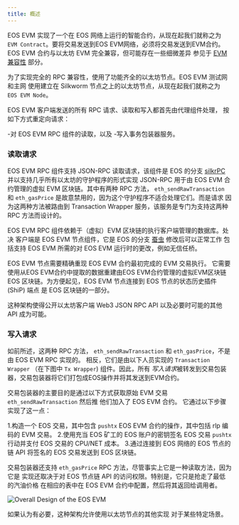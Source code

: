 ```yaml
---
title: 概述
---
```


EOS EVM 实现了一个在 EOS 网络上运行的智能合约，从现在起我们就称之为 
`EVM Contract`。要将交易发送到EOS EVM网络，必须将交易发送到EVM合约。 
EOS EVM 合约与以太坊 EVM 完全兼容，但可能存在一些细微差异 
参见于 [EVM 兼容性](/evm/999_miscellaneous/20_evm-compatibility.md) 部分。

为了实现完全的 RPC 兼容性，使用了功能齐全的以太坊节点。EOS EVM 测试网和主网 
使用建立在 Silkworm 节点之上的以太坊节点，从现在起我们就称之为 `EOS EVM Node`。

EOS EVM 客户端发送的所有 RPC 请求、读取和写入都首先由代理组件处理， 
按如下方式重定向请求：

-对 EOS EVM RPC 组件的读取，以及
-写入事务包装器服务。

### 读取请求

EOS EVM RPC 组件支持 JSON-RPC 读取请求，该组件是 EOS 的分支 
[silkrPC](https://github.com/torquem-ch/silkrpc) 并以支持几乎所有以太坊的守护程序的形式实现 
JSON-RPC 用于由 EOS EVM 合约管理的虚拟 EVM 区块链。其中有两种 RPC 方法， `eth_sendRawTransaction` 
和 `eth_gasPrice` 是故意禁用的，因为这个守护程序不适合处理它们。而是请求 
因为这两种方法被路由到 Transaction Wrapper 服务，该服务是专门为支持这两种 RPC 方法而设计的。

EOS EVM RPC 组件依赖于（虚拟）EVM 区块链的执行客户端管理的数据库。处决 
客户端是 EOS EVM 节点组件，它是 EOS 的分支 [蚕虫](https://github.com/torquem-ch/silkworm) 修改后可以正常工作 
包括支持 EOS EVM 所需的对 EOS EVM 运行时的更改，例如无信任桥。

EOS EVM 节点需要精确重现 EOS EVM 合约最初完成的 EVM 交易执行。 
它需要使用从EOS EVM合约中提取的数据重建由EOS EVM合约管理的虚拟EVM区块链 
EOS 区块链。为方便起见，EOS EVM 节点连接到 EOS 节点的状态历史插件 (ShiP) 端点 
是 EOS 区块链的一部分。

这种架构使得公开以太坊客户端 Web3 JSON RPC API 以及必要时可能的其他 API 成为可能。

### 写入请求

如前所述，这两种 RPC 方法， `eth_sendRawTransaction` 和 `eth_gasPrice`，不是由 EOS EVM RPC 实现的。 
相反，它们是由以下人员实现的 `Transaction Wrapper` （在下图中 `Tx Wrapper`) 组件。因此，所有 
*写入请求*被转发到交易包装器，交易包装器将它们打包成EOS操作并将其发送到EVM合约。

交易包装器的主要目的是通过以下方式获取原始 EVM 交易 `eth_sendRawTransaction` 然后推 
他们加入了 EOS EVM 合约。 
它通过以下步骤实现了这一点：

1.构造一个 EOS 交易，其中包含 `pushtx` EOS EVM 合约的操作，其中包括 rlp 编码的 EVM 交易。
2.使用充当 EOS 矿工的 EOS 账户的密钥签名 EOS 交易 `pushtx` 行动并支付 EOS 交易的 CPU/NET 成本。
3.通过连接到 EOS 网络的 EOS 节点的链 API 将签名的 EOS 交易发送到 EOS 区块链。

交易包装器还支持 `eth_gasPrice` RPC 方法，尽管事实上它是一种读取方法，因为它是 
实现还取决于对 EOS 节点链 API 的访问权限。特别是，它只是抢走了最低的汽油价格 
在相应的表中在 EOS EVM 合约中配置，然后将其返回给调用者。

![Overall Design of the EOS EVM](/images/EOS-EVM_design_drawio.svg)

如果认为有必要，这种架构允许使用以太坊节点的其他实现 
对于某些特定场景。
